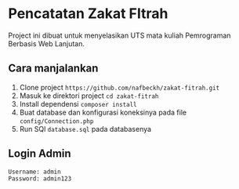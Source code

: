# Pencatatan Zakat FItrah

Project ini dibuat untuk menyelasikan UTS mata kuliah Pemrograman Berbasis Web Lanjutan.

## Cara manjalankan

1. Clone project `https://github.com/nafbeckh/zakat-fitrah.git` 
2. Masuk ke direktori project `cd zakat-fitrah` 
3. Install dependensi `composer install` 
4. Buat database dan konfigurasi koneksinya pada file `config/Connection.php`
5. Run SQl `database.sql` pada databasenya

## Login Admin

```
Username: admin
Password: admin123
```
